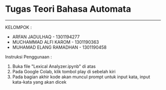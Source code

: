 # Tugas Teori Bahasa Automata

---

KELOMPOK :

-   ARFAN JADULHAQ - 1301194277
-   MUCHAMMAD ALFI KAROM - 1301190363
-   MUHAMAD ELANG RAMADHAN - 1301190458


Instruksi Penggunaan :
1. Buka file "Lexical Analyzer.ipynb" di atas
2. Pada Google Colab, klik tombol play di sebelah kiri
3. Pada bagian akhir kode akan muncul prompt untuk input kata, input kata-kata yang akan dicek
